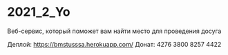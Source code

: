 # 2021_2_Yo
Веб-сервис, который поможет вам найти место для проведения досуга

Деплой: https://bmstusssa.herokuapp.com/
Донат: 4276 3800 8257 4422